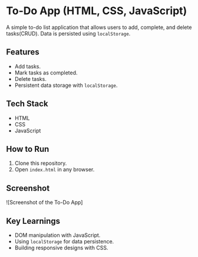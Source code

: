 # To-Do App (HTML, CSS, JavaScript)

A simple to-do list application that allows users to add, complete, and delete tasks(CRUD). Data is persisted using `localStorage`.

## Features

- Add tasks.
- Mark tasks as completed.
- Delete tasks.
- Persistent data storage with `localStorage`.

## Tech Stack

- HTML
- CSS
- JavaScript

## How to Run

1. Clone this repository.
2. Open `index.html` in any browser.

## Screenshot

![Screenshot of the To-Do App]

## Key Learnings

- DOM manipulation with JavaScript.
- Using `localStorage` for data persistence.
- Building responsive designs with CSS.
